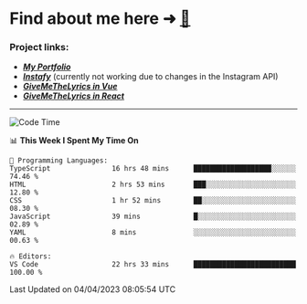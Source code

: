 # Find about me here ➜ [🧑](https://pauabella.dev)

### Project links:
- ***[My Portfolio](https://pauabella.dev)***
- ***[Instafy](https://instafy.me)*** (currently not working due to changes in the Instagram API)
- ***[GiveMeTheLyrics in Vue](https://lyrics.pauabella.dev)***
- ***[GiveMeTheLyrics in React](https://pauabella.dev/GiveMeTheLyrics)***

---
<!--START_SECTION:waka-->
![Code Time](http://img.shields.io/badge/Code%20Time-2%2C059%20hrs%2047%20mins-blue)

📊 **This Week I Spent My Time On** 

```text
💬 Programming Languages: 
TypeScript               16 hrs 48 mins      ███████████████████░░░░░░   74.46 % 
HTML                     2 hrs 53 mins       ███░░░░░░░░░░░░░░░░░░░░░░   12.80 % 
CSS                      1 hr 52 mins        ██░░░░░░░░░░░░░░░░░░░░░░░   08.30 % 
JavaScript               39 mins             █░░░░░░░░░░░░░░░░░░░░░░░░   02.89 % 
YAML                     8 mins              ░░░░░░░░░░░░░░░░░░░░░░░░░   00.63 % 

🔥 Editors: 
VS Code                  22 hrs 33 mins      █████████████████████████   100.00 % 
```


 Last Updated on 04/04/2023 08:05:54 UTC
<!--END_SECTION:waka-->
